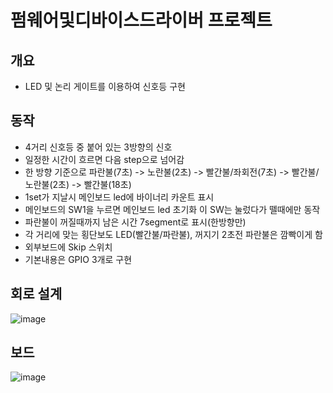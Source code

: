 # 펌웨어및디바이스드라이버 프로젝트

## 개요
- LED 및 논리 게이트를 이용하여 신호등 구현

## 동작
- 4거리 신호등 중 붙어 있는 3방향의 신호
- 일정한 시간이 흐르면 다음 step으로 넘어감
- 한 방향 기준으로 파란불(7초) -> 노란불(2초) -> 빨간불/좌회전(7초) -> 빨간불/노란불(2초) -> 빨간불(18초)
- 1set가 지날시 메인보드 led에 바이너리 카운트 표시  
- 메인보드의 SW1을 누르면 메인보드 led 초기화 이 SW는 눌렀다가 뗄때에만 동작
- 파란불이 꺼질때까지 남은 시간 7segment로 표시(한방향만)
- 각 거리에 맞는 횡단보도 LED(빨간불/파란불), 꺼지기 2초전 파란불은 깜빡이게 함
- 외부보드에 Skip 스위치
- 기본내용은 GPIO 3개로 구현

## 회로 설계
![image](https://github.com/sunkk8482/FirmwareDiviceDriverProject/assets/86597542/b5881793-51fe-4808-a4c7-392619e001cd)

## 보드
![image](https://github.com/sunkk8482/FirmwareDiviceDriverProject/assets/86597542/fac629de-226b-4190-88fe-7cb176be1d72)

